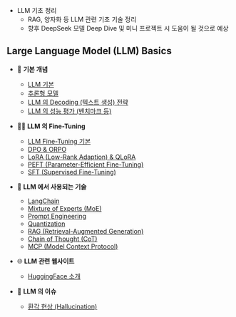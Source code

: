  * LLM 기초 정리
   * RAG, 양자화 등 LLM 관련 기초 기술 정리
   * 향후 DeepSeek 모델 Deep Dive 및 미니 프로젝트 시 도움이 될 것으로 예상

## Large Language Model (LLM) Basics

* 🌱 **기본 개념**
  * [LLM 기본](LLM_기초_LLM_basics.md)
  * [추론형 모델](LLM_기초_추론형_모델.md)
  * [LLM 의 Decoding (텍스트 생성) 전략](LLM_기초_Decoding_Strategies.md)
  * [LLM 의 성능 평가 (벤치마크 등)](LLM_기초_LLM의_성능_평가.md)

* 👱‍♀️ **LLM 의 Fine-Tuning**
  * [LLM Fine-Tuning 기본](LLM_기초_Fine_Tuning.md)
  * [DPO & ORPO](LLM_기초_Fine_Tuning_DPO_ORPO.md)
  * [LoRA (Low-Rank Adaption) & QLoRA](LLM_기초_Fine_Tuning_LoRA_QLoRA.md)
  * [PEFT (Parameter-Efficient Fine-Tuning)](LLM_기초_Fine_Tuning_PEFT.md)
  * [SFT (Supervised Fine-Tuning)](LLM_기초_Fine_Tuning_SFT.md)

* 🤖 **LLM 에서 사용되는 기술**
  * [LangChain](LLM_기초_Langchain.md)
  * [Mixture of Experts (MoE)](LLM_기초_Mixture_of_Experts.md)
  * [Prompt Engineering](LLM_기초_Prompt_Engineering.md)
  * [Quantization](LLM_기초_Quantization.md)
  * [RAG (Retrieval-Augmented Generation)](LLM_기초_RAG.md)
  * [Chain of Thought (CoT)](LLM_기초_Chain_of_Thought.md)
  * [MCP (Model Context Protocol)](LLM_기초_MCP_Model_Context_Protocol.md)

* 🌐 **LLM 관련 웹사이트**
  * [HuggingFace 소개](LLM_기초_HuggingFace.md)

* 🚨 **LLM 의 이슈**
  * [환각 현상 (Hallucination)](LLM_기초_환각_현상.md)
